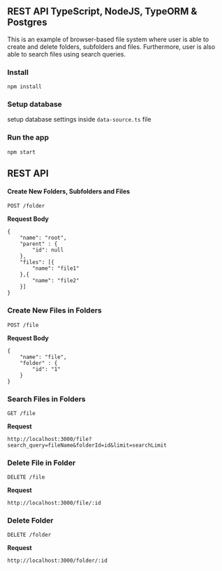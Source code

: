 ## REST API TypeScript, NodeJS, TypeORM & Postgres

This is an example of browser-based file system where user is able to create and delete folders, subfolders and files. Furthermore, user is also able to search files using search queries.

### Install

```
npm install
```

### Setup database

setup database settings inside `data-source.ts` file

### Run the app

```
npm start
```

## REST API

#### Create New Folders, Subfolders and Files

`POST /folder`

**Request Body**

```
{
    "name": "root",
    "parent" : {
        "id": null
    },
    "files": [{
        "name": "file1"
    },{
        "name": "file2"
    }]
}

```

### Create New Files in Folders

`POST /file`

**Request Body**

```
{
    "name": "file",
    "folder" : {
        "id": "1"
    }
}
```

### Search Files in Folders

`GET /file`

**Request**

```
http://localhost:3000/file?search_query=fileName&folderId=id&limit=searchLimit
```

### Delete File in Folder

`DELETE /file`

**Request**

```
http://localhost:3000/file/:id
```

### Delete Folder

`DELETE /folder`

**Request**

```
http://localhost:3000/folder/:id
```
